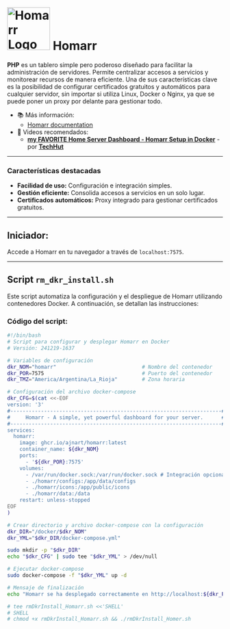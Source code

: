 # <img src="./logo-homarr.png" alt="Homarr Logo" width="100"/> Homarr
**PHP** es un tablero simple pero poderoso diseñado para facilitar la administración de servidores. Permite centralizar accesos a servicios y monitorear recursos de manera eficiente. Una de sus características clave es la posibilidad de configurar certificados gratuitos y automáticos para cualquier servidor, sin importar si utiliza Linux, Docker o Nginx, ya que se puede poner un proxy por delante para gestionar todo.

- 📚 Más información:
  - [Homarr documentation](https://homarr.dev/)
- 🎥 Videos recomendados:
  - [**my FAVORITE Home Server Dashboard - Homarr Setup in Docker**](https://youtu.be/A6vcTIzp_Ww?si=j4d0gjg9yrzVLnv5) - por [**TechHut**](https://www.youtube.com/@TechHut)

---

### Características destacadas
- **Facilidad de uso:** Configuración e integración simples.
- **Gestión eficiente:** Consolida accesos a servicios en un solo lugar.
- **Certificados automáticos:** Proxy integrado para gestionar certificados gratuitos.

---

## Iniciador:
Accede a Homarr en tu navegador a través de `localhost:7575`.

---

## Script `rm_dkr_install.sh`
Este script automatiza la configuración y el despliegue de Homarr utilizando contenedores Docker. A continuación, se detallan las instrucciones:

### Código del script:

```bash
#!/bin/bash
# Script para configurar y desplegar Homarr en Docker
# Versión: 241219-1637

# Variables de configuración
dkr_NOM="homarr"                            # Nombre del contenedor
dkr_POR=7575                                # Puerto del contenedor
dkr_TMZ="America/Argentina/La_Rioja"        # Zona horaria

# Configuración del archivo docker-compose
dkr_CFG=$(cat <<-EOF
version: '3'
#---------------------------------------------------------------------#
#     Homarr - A simple, yet powerful dashboard for your server.      #
#---------------------------------------------------------------------#
services:
  homarr:
    image: ghcr.io/ajnart/homarr:latest
    container_name: ${dkr_NOM}
    ports:
      - '${dkr_POR}:7575'
    volumes:
      - /var/run/docker.sock:/var/run/docker.sock # Integración opcional con Docker
      - ./homarr/configs:/app/data/configs
      - ./homarr/icons:/app/public/icons
      - ./homarr/data:/data
    restart: unless-stopped
EOF
)

# Crear directorio y archivo docker-compose con la configuración
dkr_DIR="/docker/$dkr_NOM"
dkr_YML="$dkr_DIR/docker-compose.yml"

sudo mkdir -p "$dkr_DIR" 
echo "$dkr_CFG" | sudo tee "$dkr_YML" > /dev/null

# Ejecutar docker-compose
sudo docker-compose -f "$dkr_YML" up -d

# Mensaje de finalización
echo "Homarr se ha desplegado correctamente en http://localhost:${dkr_POR}"

# tee rmDkrInstall_Homarr.sh <<'SHELL'
# SHELL
# chmod +x rmDkrInstall_Homarr.sh && ./rmDkrInstall_Homer.sh
```
